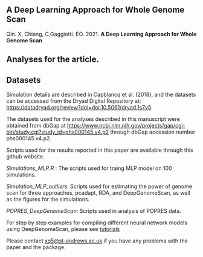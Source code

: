 ## A Deep Learning Approach for Whole Genome Scan

Qin. X, Chiang, C,Gaggiotti. EO. 2021. **A Deep Learning Approach for Whole Genome Scan**


## Analyses for the article.

## Datasets

Simulation details are described in Capblancq et al. (2018), and the datasets can be accessed from the Dryad Digital Repository at: https://datadryad.org/review?doi=doi:10.5061/dryad.1s7v5. 

The datasets used for the analyses described in this manuscript were obtained from dbGap at https://www.ncbi.nlm.nih.gov/projects/gap/cgi-bin/study.cgi?study_id=phs000145.v4.p2 through dbGap accession number phs000145.v4.p2.

Scripts used for the results reported in this paper are available through this github website.


_Simulations_MLP.R_ : The scripts used for traing MLP model on 100 simulations.

_Simulation_MLP_outliers_: Scripts used for estimating the power of genome scan for three approaches, pcadapt, RDA, and DeepGenomeScan, as well as the figures for the simulations.

_POPRES_DeepGenomeScan_: Scripts used in analysis of POPRES data.

For step by step examples for compiling different neural network models using DeepGenomeScan, please see [tutorials](https://xinghuq.github.io/DeepGenomeScan/articles/Deep%20Learning%20Architecture%20Construction.html)

Please contact xq5@st-andrews.ac.uk if you have any problems with the paper and the package.
